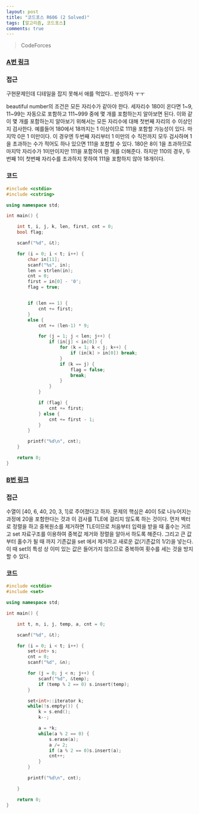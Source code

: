 ```yaml
---
layout: post
title: "코드포스 R606 (2 Solved)"
tags: [알고리즘, 코드포스]
comments: true
---
```


> CodeForces  

### [A번 링크](https://codeforces.com/contest/1277/problem/A)  

### 접근  
구현문제인데 디테일을 잡지 못해서 애를 먹었다.. 반성하자 ㅜㅜ  

beautiful number의 조건은 모든 자리수가 같아야 한다. 세자리수 180이 온다면 1~9, 11~99는 자동으로 포함하고 111~999 중에 몇 개를 포함하는지 알아보면 된다. 이와 같이 몇 개를 포함하는지 알아보기 위해서는 모든 자리수에 대해 첫번째 자리의 수 이상인지 검사한다. 예를들어 180에서 18까지는 1 이상이므로 111을 포함할 가능성이 있다. 마지막 0은 1 미만이다. 이 경우엔 두번째 자리부터 1 미만의 수 직전까지 모두 검사하며 1을 초과하는 수가 적어도 하나 있으면 111을 포함할 수 있다. 180은 8이 1을 초과하므로 마지막 자리수가 1미만이지만 111을 포함하여 한 개를 더해준다. 하지만 110의 경우, 두번째 1이 첫번째 자리수를 초과하지 못하여 111을 포함하지 않아 18개이다.  

### 코드  
~~~c++
#include <cstdio>
#include <cstring>

using namespace std;

int main() {

    int t, i, j, k, len, first, cnt = 0;
    bool flag;

    scanf("%d", &t);

    for (i = 0; i < t; i++) {
        char in[11];
        scanf("%s", in);
        len = strlen(in);
        cnt = 0;
        first = in[0] - '0';
        flag = true;


        if (len == 1) {
            cnt += first;
        }
        else {
            cnt += (len-1) * 9;

            for (j = 1; j < len; j++) {
                if (in[j] < in[0]) {
                    for (k = 1; k < j; k++) {
                        if (in[k] > in[0]) break;
                    }
                    if (k == j) {
                        flag = false;
                        break;
                    }
                }
            }

            if (flag) {
                cnt += first;
            } else {
                cnt += first - 1;
            }
        }

        printf("%d\n", cnt);
    }

    return 0;
}
~~~

### [B번 링크](https://codeforces.com/contest/1277/problem/B)  

### 접근  
수열이 [40, 6, 40, 20, 3, 1]로 주어졌다고 하자. 문제의 핵심은 40이 5로 나누어지는 과정에 20을 포함한다는 것과 이 검사를 TLE에 걸리지 않도록 하는 것이다. 먼저 벡터로 정렬을 하고 중복원소를 제거하면 TLE이므로 처음부터 입력을 받을 때 홀수는 거르고 set 자료구조를 이용하여 중복값 제거와 정렬을 알아서 하도록 해준다. 그리고 큰 값부터 홀수가 될 때 까지 기존값을 set 에서 제거하고 새로운 값(기존값의 1/2)을 넣는다. 이 때 set의 특성 상 이미 있는 값은 들어가지 않으므로 중복하여 횟수를 세는 것을 방지할 수 있다.  

### 코드  
~~~c++
#include <cstdio>
#include <set>

using namespace std;

int main() {

    int t, n, i, j, temp, a, cnt = 0;

    scanf("%d", &t);

    for (i = 0; i < t; i++) {
        set<int> s;
        cnt = 0;
        scanf("%d", &n);

        for (j = 0; j < n; j++) {
            scanf("%d", &temp);
            if (temp % 2 == 0) s.insert(temp);
        }

        set<int>::iterator k;
        while(!s.empty()) {
            k = s.end();
            k--;

            a = *k;
            while(a % 2 == 0) {
                s.erase(a);
                a /= 2;
                if (a % 2 == 0)s.insert(a);
                cnt++;
            }
        }

        printf("%d\n", cnt);

    }

    return 0;
}
~~~
